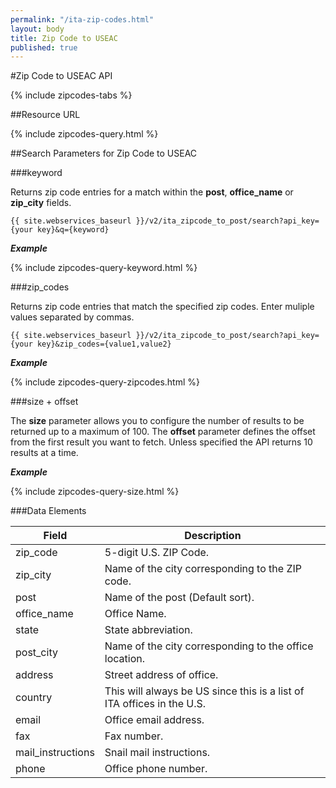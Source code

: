 ```yaml
---
permalink: "/ita-zip-codes.html"
layout: body
title: Zip Code to USEAC
published: true
---
```


#Zip Code to USEAC API

{% include zipcodes-tabs %}

##Resource URL

{% include zipcodes-query.html %}

##Search Parameters for Zip Code to USEAC

###keyword

Returns zip code entries for a match within the **post**, **office_name** or **zip_city** fields.

    {{ site.webservices_baseurl }}/v2/ita_zipcode_to_post/search?api_key={your key}&q={keyword}

**_Example_**

{% include zipcodes-query-keyword.html %}

###zip_codes

Returns zip code entries that match the specified zip codes.  Enter muliple values separated by commas.

    {{ site.webservices_baseurl }}/v2/ita_zipcode_to_post/search?api_key={your key}&zip_codes={value1,value2}

**_Example_**

{% include zipcodes-query-zipcodes.html %}

###size + offset

The **size** parameter allows you to configure the number of results to be returned up to a maximum of 100. The **offset** parameter defines the offset from the first result you want to fetch. Unless specified the API returns 10 results at a time.

**_Example_**

{% include zipcodes-query-size.html %}

###Data Elements

| Field             | Description                                                     |
| ----------------- | --------------------------------------------------------------- |
| zip_code          | 5-digit U.S. ZIP Code.                                                     |
| zip_city          | Name of the city corresponding to the ZIP code.             |
| post              | Name of the post (Default sort).                                 |
| office_name       | Office Name.                                                     |
| state             | State abbreviation.                       |
| post_city         | Name of the city corresponding to the office location.           |
| address           | Street address of office.                                        |
| country           | This will always be US since this is a list of ITA offices in the U.S.    |
| email             | Office email address.                                            |
| fax               | Fax number.                                                      |
| mail_instructions | Snail mail instructions.                                         |
| phone             | Office phone number.                                             |

